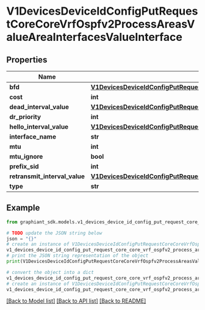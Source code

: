 # V1DevicesDeviceIdConfigPutRequestCoreCoreVrfOspfv2ProcessAreasValueAreaInterfacesValueInterface


## Properties

Name | Type | Description | Notes
------------ | ------------- | ------------- | -------------
**bfd** | [**V1DevicesDeviceIdConfigPutRequestCoreCoreVrfOspfv2ProcessAreasValueAreaInterfacesValueInterfaceBfd**](V1DevicesDeviceIdConfigPutRequestCoreCoreVrfOspfv2ProcessAreasValueAreaInterfacesValueInterfaceBfd.md) |  | [optional] 
**cost** | **int** |  | [optional] 
**dead_interval_value** | [**V1DevicesDeviceIdConfigPutRequestCoreCoreVrfOspfv2ProcessAreasValueAreaInterfacesValueInterfaceDeadIntervalValue**](V1DevicesDeviceIdConfigPutRequestCoreCoreVrfOspfv2ProcessAreasValueAreaInterfacesValueInterfaceDeadIntervalValue.md) |  | [optional] 
**dr_priority** | **int** |  | [optional] 
**hello_interval_value** | [**V1DevicesDeviceIdConfigPutRequestCoreCoreVrfOspfv2ProcessAreasValueAreaInterfacesValueInterfaceHelloIntervalValue**](V1DevicesDeviceIdConfigPutRequestCoreCoreVrfOspfv2ProcessAreasValueAreaInterfacesValueInterfaceHelloIntervalValue.md) |  | [optional] 
**interface_name** | **str** |  | [optional] 
**mtu** | **int** |  | [optional] 
**mtu_ignore** | **bool** |  | [optional] 
**prefix_sid** | **int** |  | [optional] 
**retransmit_interval_value** | [**V1DevicesDeviceIdConfigPutRequestCoreCoreVrfOspfv2ProcessAreasValueAreaInterfacesValueInterfaceRetransmitIntervalValue**](V1DevicesDeviceIdConfigPutRequestCoreCoreVrfOspfv2ProcessAreasValueAreaInterfacesValueInterfaceRetransmitIntervalValue.md) |  | [optional] 
**type** | **str** |  | [optional] 

## Example

```python
from graphiant_sdk.models.v1_devices_device_id_config_put_request_core_core_vrf_ospfv2_process_areas_value_area_interfaces_value_interface import V1DevicesDeviceIdConfigPutRequestCoreCoreVrfOspfv2ProcessAreasValueAreaInterfacesValueInterface

# TODO update the JSON string below
json = "{}"
# create an instance of V1DevicesDeviceIdConfigPutRequestCoreCoreVrfOspfv2ProcessAreasValueAreaInterfacesValueInterface from a JSON string
v1_devices_device_id_config_put_request_core_core_vrf_ospfv2_process_areas_value_area_interfaces_value_interface_instance = V1DevicesDeviceIdConfigPutRequestCoreCoreVrfOspfv2ProcessAreasValueAreaInterfacesValueInterface.from_json(json)
# print the JSON string representation of the object
print(V1DevicesDeviceIdConfigPutRequestCoreCoreVrfOspfv2ProcessAreasValueAreaInterfacesValueInterface.to_json())

# convert the object into a dict
v1_devices_device_id_config_put_request_core_core_vrf_ospfv2_process_areas_value_area_interfaces_value_interface_dict = v1_devices_device_id_config_put_request_core_core_vrf_ospfv2_process_areas_value_area_interfaces_value_interface_instance.to_dict()
# create an instance of V1DevicesDeviceIdConfigPutRequestCoreCoreVrfOspfv2ProcessAreasValueAreaInterfacesValueInterface from a dict
v1_devices_device_id_config_put_request_core_core_vrf_ospfv2_process_areas_value_area_interfaces_value_interface_from_dict = V1DevicesDeviceIdConfigPutRequestCoreCoreVrfOspfv2ProcessAreasValueAreaInterfacesValueInterface.from_dict(v1_devices_device_id_config_put_request_core_core_vrf_ospfv2_process_areas_value_area_interfaces_value_interface_dict)
```
[[Back to Model list]](../README.md#documentation-for-models) [[Back to API list]](../README.md#documentation-for-api-endpoints) [[Back to README]](../README.md)


